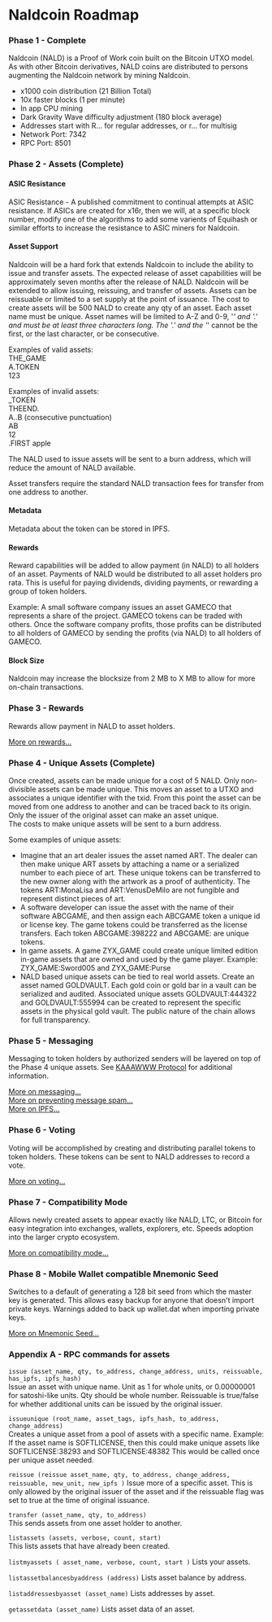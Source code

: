 # Naldcoin Roadmap

### Phase 1 - Complete

Naldcoin (NALD) is a Proof of Work coin built on the Bitcoin UTXO model. As with other Bitcoin derivatives, NALD coins are distributed to persons augmenting the Naldcoin network by mining Naldcoin.
*  x1000 coin distribution (21 Billion Total)
*  10x faster blocks (1 per minute)
*  In app CPU mining
*  Dark Gravity Wave difficulty adjustment (180 block average)
*  Addresses start with R... for regular addresses, or r... for multisig
*  Network Port: 7342
*  RPC Port: 8501

### Phase 2 - Assets (Complete)

#### ASIC Resistance

ASIC Resistance - A published commitment to continual attempts at ASIC resistance. If ASICs are created for x16r, then we will, at a specific block number, modify one of the algorithms to add some varients of Equihash or similar efforts to increase the resistance to ASIC miners for Naldcoin.

#### Asset Support

Naldcoin will be a hard fork that extends Naldcoin to include the ability to issue and transfer assets. The expected release of asset capabilities will be approximately seven months after the release of NALD. Naldcoin will be extended to allow issuing, reissuing, and transfer of assets. Assets can be reissuable or limited to a set supply at the point of issuance. The cost to create assets will be 500 NALD to create any qty of an asset. Each asset name must be unique. Asset names will be limited to A-Z and 0-9, '_' and '.' and must be at least three characters long. The '.' and the '_' cannot be the first, or the last character, or be consecutive.  

Examples of valid assets:  
THE_GAME  
A.TOKEN  
123  

Examples of invalid assets:  
_TOKEN  
THEEND.  
A..B (consecutive punctuation)  
AB  
12  
.FIRST
apple

The NALD used to issue assets will be sent to a burn address, which will reduce the amount of NALD available.  

Asset transfers require the standard NALD transaction fees for transfer from one address to another.

#### Metadata

Metadata about the token can be stored in IPFS.

#### Rewards

Reward capabilities will be added to allow payment (in NALD) to all holders of an asset. Payments of NALD would be distributed to all asset holders pro rata. This is useful for paying dividends, dividing payments, or rewarding a group of token holders.  

Example: A small software company issues an asset GAMECO that represents a share of the project. GAMECO tokens can be traded with others. Once the software company profits, those profits can be distributed to all holders of GAMECO by sending the profits (via NALD) to all holders of GAMECO.

#### Block Size

Naldcoin may increase the blocksize from 2 MB to X MB to allow for more on-chain transactions.

### Phase 3 - Rewards

Rewards allow payment in NALD to asset holders.

[More on rewards...](./rewards/README.md)

### Phase 4 - Unique Assets (Complete)

Once created, assets can be made unique for a cost of 5 NALD. Only non-divisible assets can be made unique. This moves an asset to a UTXO and associates a unique identifier with the txid. From this point the asset can be moved from one address to another and can be traced back to its origin. Only the issuer of the original asset can make an asset unique.  
The costs to make unique assets will be sent to a burn address.  

Some examples of unique assets:  
*  Imagine that an art dealer issues the asset named ART. The dealer can then make unique ART assets by attaching a name or a serialized number to each piece of art. These unique tokens can be transferred to the new owner along with the artwork as a proof of authenticity. The tokens ART:MonaLisa and ART:VenusDeMilo are not fungible and represent distinct pieces of art.
*  A software developer can issue the asset with the name of their software ABCGAME, and then assign each ABCGAME token a unique id or license key. The game tokens could be transferred as the license transfers. Each token ABCGAME:398222 and ABCGAME:
are unique tokens.
*  In game assets. A game ZYX_GAME could create unique limited edition in-game assets that are owned and used by the game player. Example: ZYX_GAME:Sword005 and ZYX_GAME:Purse
*  NALD based unique assets can be tied to real world assets. Create an asset named GOLDVAULT. Each gold coin or gold bar in a vault can be serialized and audited. Associated unique assets GOLDVAULT:444322 and GOLDVAULT:555994 can be created to represent the specific assets in the physical gold vault. The public nature of the chain allows for full transparency.

### Phase 5 - Messaging

Messaging to token holders by authorized senders will be layered on top of the Phase 4 unique assets. See [KAAAWWW Protocol](https://medium.com/@tronblack/naldcoin-kaaawww-2f72077aece) for additional information.

[More on messaging...](./messaging/README.md)  
[More on preventing message spam...](./messaging-antispam/README.md)  
[More on IPFS...](./ipfs/README.md)  

### Phase 6 - Voting

Voting will be accomplished by creating and distributing parallel tokens to token holders. These tokens can be sent to NALD addresses to record a vote.

[More on voting...](./voting/README.md)

### Phase 7 - Compatibility Mode

Allows newly created assets to appear exactly like NALD, LTC, or Bitcoin for easy integration into exchanges, wallets, explorers, etc.
Speeds adoption into the larger crypto ecosystem.

[More on compatibility mode...](./compatibility-mode/README.md)


### Phase 8 - Mobile Wallet compatible Mnemonic Seed

Switches to a default of generating a 128 bit seed from which the master key is generated.  This allows easy backup for anyone that doesn't import private keys.  Warnings added to back up wallet.dat when importing private keys.

[More on Mnemonic Seed...](./mnemonic-seed/README.md)

### Appendix A - RPC commands for assets

`issue (asset_name, qty, to_address, change_address, units, reissuable, has_ipfs, ipfs_hash)`  
Issue an asset with unique name. Unit as 1 for whole units, or 0.00000001 for satoshi-like units. Qty should be whole number. Reissuable is true/false for whether additional units can be issued by the
original issuer.  

`issueunique (root_name, asset_tags, ipfs_hash, to_address, change_address) `  
Creates a unique asset from a pool of assets with a specific name. Example: If the asset name is SOFTLICENSE, then this could make unique assets like SOFTLICENSE:38293 and SOFTLICENSE:48382 This would be called once per unique asset needed.  

`reissue (reissue asset_name, qty, to_address, change_address, reissuable, new_unit, new_ipfs )`
Issue more of a specific asset. This is only allowed by the original issuer of the asset and if the reissuable flag was set to true at the time of original issuance.

`transfer (asset_name, qty, to_address)`  
This sends assets from one asset holder to another.

`listassets (assets, verbose, count, start)`  
This lists assets that have already been created. 
  
`listmyassets ( asset_name, verbose, count, start )`
Lists your assets.

`listassetbalancesbyaddress (address)`
Lists asset balance by address.

`listaddressesbyasset (asset_name)` 
Lists addresses by asset.

`getassetdata (asset_name)`
Lists asset data of an asset.
